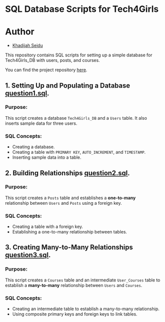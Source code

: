 # SQL Database Scripts for Tech4Girls
# Author
- [Khadijah Seidu](https://github.com/kadijaseidu)

This repository contains SQL scripts for setting up a simple database for Tech4Girls_DB with users, posts, and courses.

You can find the project repository [here](https://github.com/kadijaseidu/Tech4girls_Backend).


## 1. Setting Up and Populating a Database [question1.sql](https://github.com/kadijaseidu/Tech4girls_Backend/blob/main/SQL_Assignment/question1.sql).

### Purpose:
This script creates a database `Tech4Girls_DB` and a `Users` table. It also inserts sample data for three users.

### SQL Concepts:
- Creating a database.
- Creating a table with `PRIMARY KEY`, `AUTO_INCREMENT`, and `TIMESTAMP`.
- Inserting sample data into a table.

## 2. Building Relationships [question2.sql](https://github.com/kadijaseidu/Tech4girls_Backend/blob/main/SQL_Assignment/question2.sql).

### Purpose:
This script creates a `Posts` table and establishes a **one-to-many** relationship between `Users` and `Posts` using a foreign key.

### SQL Concepts:
- Creating a table with a foreign key.
- Establishing a one-to-many relationship between tables.

## 3. Creating Many-to-Many Relationships [question3.sql]((https://github.com/kadijaseidu/Tech4girls_Backend/blob/main/SQL_Assignment/question3.sql)).

### Purpose:
This script creates a `Courses` table and an intermediate `User_Courses` table to establish a **many-to-many** relationship between `Users` and `Courses`.

### SQL Concepts:
- Creating an intermediate table to establish a many-to-many relationship.
- Using composite primary keys and foreign keys to link tables.
